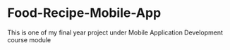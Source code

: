 # Food-Recipe-Mobile-App
This is one of my final year project under Mobile Application Development course module
